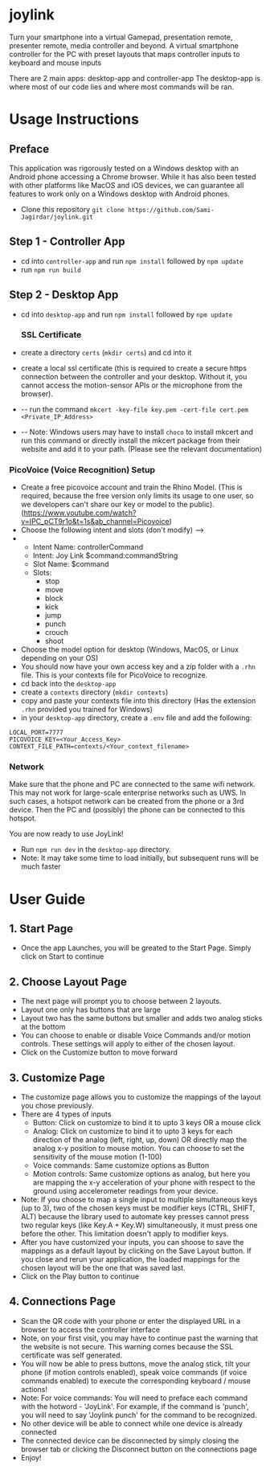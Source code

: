   # joylink
  Turn your smartphone into a virtual Gamepad, presentation remote, presenter remote, media controller and beyond.
  A virtual smartphone controller for the PC with preset layouts that maps controller inputs to keyboard and mouse inputs

  There are 2 main apps: desktop-app and controller-app
  The desktop-app is where most of our code lies and where most commands will be ran.

  # Usage Instructions
  ## Preface
  This application was rigorously tested on a Windows desktop with an Android phone accessing a Chrome browser.
  While it has also been tested with other platforms like MacOS and iOS devices, we can guarantee all features to work only on a Windows desktop with Android phones.

  - Clone this repository `git clone https://github.com/Sami-Jagirdar/joylink.git`

  ## Step 1 - Controller App
  - cd into `controller-app` and run `npm install` followed by `npm update`
  - run `npm run build`

  ## Step 2 - Desktop App
  - cd into `desktop-app` and run `npm install` followed by `npm update`

    ### SSL Certificate
  - create a directory `certs` (`mkdir certs`) and cd into it
  - create a local ssl certificate (this is required to create a secure https connection between the controller and your desktop. Without it, you cannot access the motion-sensor APIs or the microphone from the browser).
  -  -- run the command `mkcert -key-file key.pem -cert-file cert.pem <Private_IP_Address>`
  -  -- Note: Windows users may have to install `choco` to install mkcert and run this command or directly install the mkcert package from their website and add it to your path. (Please see the relevant documentation)

  ### PicoVoice (Voice Recognition) Setup
  - Create a free picovoice account and train the Rhino Model. (This is required, because the free version only limits its usage to one user, so we developers can't share our key or model to the public).
  (https://www.youtube.com/watch?v=IPC_pCT9r1o&t=1s&ab_channel=Picovoice)
  - Choose the following intent and slots (don't modify) -->
  - - Intent Name: controllerCommand
    - Intent: Joy Link $command:commandString
    - Slot Name: $command
    - Slots:
      - stop
      - move
      - block
      - kick
      - jump
      - punch
      - crouch
      - shoot
  - Choose the model option for desktop (Windows, MacOS, or Linux depending on your OS)
  - You should now have your own access key and a zip folder with a `.rhn` file. This is your contexts file for PicoVoice to recognize.
  - cd back into the `desktop-app`
  - create a `contexts` directory (`mkdir contexts`)
  - copy and paste your contexts file into this directory (Has the extension `.rhn` provided you trained for Windows)
  - in your `desktop-app` directory, create a `.env` file and add the following:
  ```
  LOCAL_PORT=7777
  PICOVOICE_KEY=<Your_Access_Key>
  CONTEXT_FILE_PATH=contexts/<Your_context_filename>
  ```
  ### Network
  Make sure that the phone and PC are connected to the same wifi network. This may not work for large-scale enterprise networks such as UWS. In such cases, a hotspot network can be created from the phone or a 3rd device. Then the PC and (possibly) the phone can be connected to this hotspot.


  You are now ready to use JoyLink!

  - Run `npm run dev` in the `desktop-app` directory.
  - Note: It may take some time to load initially, but subsequent runs will be much faster


  # User Guide
  ## 1. Start Page
  - Once the app Launches, you will be greated to the Start Page. Simply click on Start to continue

  ## 2. Choose Layout Page
  - The next page will prompt you to choose between 2 layouts.
  - Layout one only has buttons that are large
  - Layout two has the same buttons but smaller and adds two analog sticks at the bottom
  - You can choose to enable or disable Voice Commands and/or motion controls. These settings will apply to either of the chosen layout.
  - Click on the Customize button to move forward

  ## 3. Customize Page
  - The customize page allows you to customize the mappings of the layout you chose previously.
  - There are 4 types of inputs
    - Button: Click on customize to bind it to upto 3 keys OR a mouse click
    - Analog: Click on customize to bind it to upto 3 keys for each direction of the analog (left, right, up, down) OR directly map the analog x-y position to mouse motion. You can choose to set the sensitivity of the mouse motion (1-100)
    - Voice commands: Same customize options as Button
    - Motion controls: Same customize options as analog, but here you are mapping the x-y acceleration of your phone with respect to the ground using accelerometer readings from your device.
  - Note: If you choose to map a single input to multiple simultaneous keys (up to 3), two of the chosen keys must be modifier keys (CTRL, SHIFT, ALT) because the library used to automate key presses cannot press two regular keys (like Key.A + Key.W) simultaneously, it must press one before the other. This limitation doesn't apply to modifier keys.
  - After you have customized your inputs, you can shoose to save the mappings as a default layout by clicking on the Save Layout button. If you close and rerun your application, the loaded mappings for the chosen layout will be the one that was saved last.
  - Click on the Play button to continue


  ## 4. Connections Page
  - Scan the QR code with your phone or enter the displayed URL in a browser to access the controller interface
  - Note, on your first visit, you may have to continue past the warning that the website is not secure. This warning comes because the SSL certificate was self generated.
  - You will now be able to press buttons, move the analog stick, tilt your phone (if motion controls enabled), speak voice commands (if voice commands enabled) to execute the corresponding keyboard / mouse actions!
  - Note: For voice commands: You will need to preface each command with the hotword - 'JoyLink'. For example, if the command is 'punch', you will need to say 'Joylink punch' for the command to be recognized.
  - No other device will be able to connect while one device is already connected
  - The connected device can be disconnected by simply closing the browser tab or clicking the Disconnect button on the connections page
  - Enjoy!






